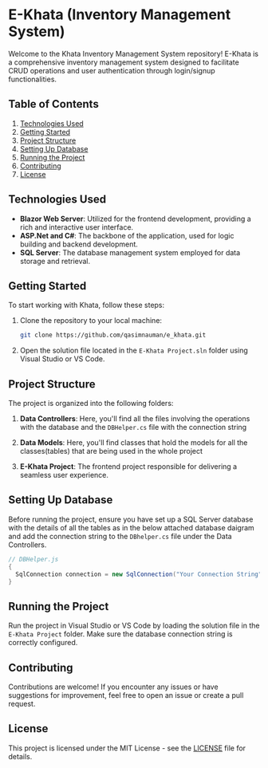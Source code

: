 # E-Khata (Inventory Management System)

Welcome to the Khata Inventory Management System repository! E-Khata is a comprehensive inventory management system designed to facilitate CRUD operations and user authentication through login/signup functionalities.

## Table of Contents

1. [Technologies Used](#technologies-used)
2. [Getting Started](#getting-started)
3. [Project Structure](#project-structure)
4. [Setting Up Database](#setting-up-database)
5. [Running the Project](#running-the-project)
6. [Contributing](#contributing)
7. [License](#license)

## Technologies Used

- **Blazor Web Server**: Utilized for the frontend development, providing a rich and interactive user interface.
- **ASP.Net and C#**: The backbone of the application, used for logic building and backend development.
- **SQL Server**: The database management system employed for data storage and retrieval.

## Getting Started

To start working with Khata, follow these steps:

1. Clone the repository to your local machine:

   ```bash
   git clone https://github.com/qasimnauman/e_khata.git
   ```

2. Open the solution file located in the `E-Khata Project.sln` folder using Visual Studio or VS Code.

## Project Structure

The project is organized into the following folders:

1. **Data Controllers**: Here, you'll find all the files involving the operations with the database and the `DBHelper.cs` file with the connection string

2. **Data Models**: Here, you'll find classes that hold the models for all the classes(tables) that are being used in the whole project

3. **E-Khata Project**: The frontend project responsible for delivering a seamless user experience.

## Setting Up Database

Before running the project, ensure you have set up a SQL Server database with the details of all the tables as in the below attached database daigram and add the connection string to the `DBhelper.cs` file under the Data Controllers.

```C#
// DBHelper.js
{
  SqlConnection connection = new SqlConnection("Your Connection String")
}
```

## Running the Project

Run the project in Visual Studio or VS Code by loading the solution file in the `E-Khata Project` folder. Make sure the database connection string is correctly configured.

## Contributing

Contributions are welcome! If you encounter any issues or have suggestions for improvement, feel free to open an issue or create a pull request.

## License

This project is licensed under the MIT License - see the [LICENSE](LICENSE) file for details.

